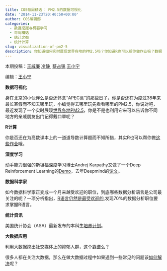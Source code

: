 ```yaml
---
title: COS每周精选： PM2.5的数据可视化
date: '2014-11-23T20:40:50+00:00'
author: COS编辑部
categories:
  - 数据挖掘与机器学习
  - 每周精选
  - 统计之都
  - 统计计算
slug: visualization-of-pm2-5
description: 你知道如何实时展现世界各地的PM2.5吗？你知道R也可以帮你做作业嘛？数据科学家越来越热，但哪种数据分析语言最受欢迎呢？欢迎关注本期COS精选。
---
```


本期投稿：[王威廉](http://weibo.com/u/1657470871?from=feed&loc=avatar) [冷静 ](http://www.weibo.com/p/1005051756465937/home?from=page_100505&mod=TAB&noscale_head=1#_0) [蔡占锐](http://weibo.com/3264504301/profile?rightmod=1&wvr=6&mod=personinfo) [王小宁](http://weibo.com/wangxiaoningtongxue/profile?rightmod=1&wvr=6&mod=personinfo)

编辑：[王小宁](http://weibo.com/wangxiaoningtongxue/profile?rightmod=1&wvr=6&mod=personinfo)

**数据可视化**

身在北京的小伙伴么是否还怀念“APEC蓝”的那些日子，你是否还在为度过38年来最长寒假而不知去哪里玩，小编觉得去哪里玩先看看哪里的PM2.5，你说对吧，最近发现了一个实时展现[世界各地PM2.5](http://aqicn.org/map/world/cn/)，你是不是也利用它来可以告诉你不同地方的亲戚朋友出门记得戴口罩呢？

**R计算**

你是否还在为高数课本上的一道道导数计算题而不知所措，其实R也可以帮你做[这些作业](http://blog.fens.me/)哦。

**深度学习**

动手能力很强的斯坦福深度学习博士Andrej Karpathy又做了一个Deep Reinforcement Learning的[Demo](http://t.cn/R7Vr8gS )，去年Deepmind的[论文](http://t.cn/8sn4wJM)。

**数据科学家**

如今数据科学家正变成一个月来越受欢迎的职位，到底哪些数据分析语言是公司最关注的呢？一项分析指出，[R语言仍然是最受欢迎的](http://www.datasciencecentral.com/profiles/blogs/popular-software-skills-in-data-science-job-postings),发现70%的数据分析职位要求掌握R语言。

**统计资讯**

美国统计协会（ASA）最新发布的本科生[培养计划](http://www.amstat.org/education/pdfs/guidelines2014-11-15.pdf)。

**大数据应用**

利用大数据挖出社交媒体上的抑郁人群，这个[靠谱](http://epaper.oeeee.com/G/html/2013-07/19/content_1899048.htm)么？

很多人都在关注大数据，那么在做大数据过程中如果遇到一些常见的问题该[如何解决](http://www.thebigdata.cn/JieJueFangAn/12543.html)呢？
